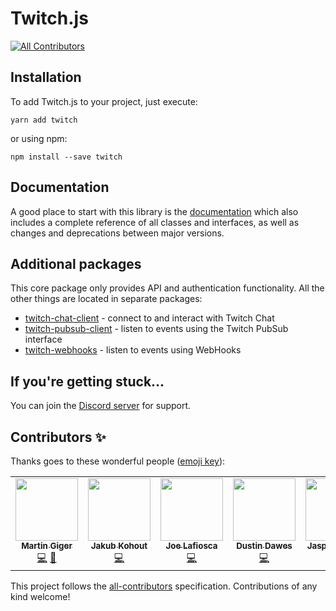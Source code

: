 # Twitch.js
<!-- ALL-CONTRIBUTORS-BADGE:START - Do not remove or modify this section -->
[![All Contributors](https://img.shields.io/badge/all_contributors-7-orange.svg?style=flat-square)](#contributors-)
<!-- ALL-CONTRIBUTORS-BADGE:END -->

## Installation

To add Twitch.js to your project, just execute:

	yarn add twitch

or using npm:

	npm install --save twitch

## Documentation

A good place to start with this library is the [documentation](https://d-fischer.github.io/twitch)
which also includes a complete reference of all classes and interfaces, as well as changes and deprecations between major versions.

## Additional packages

This core package only provides API and authentication functionality. All the other things are located in separate packages:

- [twitch-chat-client](https://d-fischer.github.io/twitch-chat-client) - connect to and interact with Twitch Chat
- [twitch-pubsub-client](https://d-fischer.github.io/twitch-pubsub-client) - listen to events using the Twitch PubSub interface
- [twitch-webhooks](https://d-fischer.github.io/twitch-webhooks) - listen to events using WebHooks

## If you're getting stuck...

You can join the [Discord server](https://discord.gg/b9ZqMfz) for support.

## Contributors ✨

Thanks goes to these wonderful people ([emoji key](https://allcontributors.org/docs/en/emoji-key)):

<!-- ALL-CONTRIBUTORS-LIST:START - Do not remove or modify this section -->
<!-- prettier-ignore-start -->
<!-- markdownlint-disable -->
<table>
  <tr>
    <td align="center"><a href="https://humanoids.be"><img src="https://avatars0.githubusercontent.com/u/640949?v=4" width="100px;" alt=""/><br /><sub><b>Martin Giger</b></sub></a><br /><a href="https://github.com/d-fischer/twitch/commits?author=freaktechnik" title="Code">💻</a> <a href="#question-freaktechnik" title="Answering Questions">💬</a></td>
    <td align="center"><a href="https://github.com/JakubKohout"><img src="https://avatars0.githubusercontent.com/u/339965?v=4" width="100px;" alt=""/><br /><sub><b>Jakub Kohout</b></sub></a><br /><a href="https://github.com/d-fischer/twitch/commits?author=JakubKohout" title="Code">💻</a></td>
    <td align="center"><a href="https://github.com/lafiosca"><img src="https://avatars2.githubusercontent.com/u/9442662?v=4" width="100px;" alt=""/><br /><sub><b>Joe Lafiosca</b></sub></a><br /><a href="https://github.com/d-fischer/twitch/commits?author=lafiosca" title="Code">💻</a></td>
    <td align="center"><a href="https://gu3.st"><img src="https://avatars2.githubusercontent.com/u/375232?v=4" width="100px;" alt=""/><br /><sub><b>Dustin Dawes</b></sub></a><br /><a href="https://github.com/d-fischer/twitch/commits?author=gu3st" title="Code">💻</a></td>
    <td align="center"><a href="http://abb.ink"><img src="https://avatars3.githubusercontent.com/u/2461972?v=4" width="100px;" alt=""/><br /><sub><b>Jasper Abbink</b></sub></a><br /><a href="https://github.com/d-fischer/twitch/commits?author=jabbink" title="Code">💻</a></td>
    <td align="center"><a href="https://github.com/lclc98"><img src="https://avatars2.githubusercontent.com/u/1905336?v=4" width="100px;" alt=""/><br /><sub><b>lclc98</b></sub></a><br /><a href="https://github.com/d-fischer/twitch/commits?author=lclc98" title="Code">💻</a></td>
    <td align="center"><a href="http://dfdx.us"><img src="https://avatars0.githubusercontent.com/u/3087358?v=4" width="100px;" alt=""/><br /><sub><b>Haley Hitch</b></sub></a><br /><a href="https://github.com/d-fischer/twitch/commits?author=dfoverdx" title="Code">💻</a></td>
  </tr>
</table>

<!-- markdownlint-enable -->
<!-- prettier-ignore-end -->
<!-- ALL-CONTRIBUTORS-LIST:END -->

This project follows the [all-contributors](https://github.com/all-contributors/all-contributors) specification. Contributions of any kind welcome!